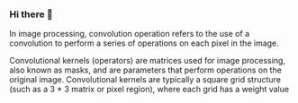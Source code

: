### Hi there 👋

In image processing, convolution operation refers to the use of a convolution to perform a series of operations on each pixel in the image.



Convolutional kernels (operators) are matrices used for image processing, also known as masks, and are parameters that perform operations on the original image. Convolutional kernels are typically a square grid structure (such as a 3 * 3 matrix or pixel region), where each grid has a weight value
